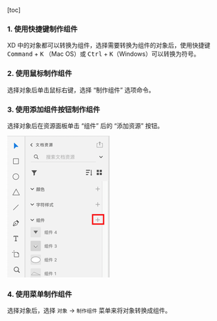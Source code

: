[toc]

### 1. 使用快捷键制作组件

 XD 中的对象都可以转换为组件，选择需要转换为组件的对象后，使用快捷键 <kbd>Command</kbd> + <kbd>K</kbd> （Mac OS）或 <kbd>Ctrl</kbd> + <kbd>K</kbd>（Windows）可以转换为符号。

### 2. 使用鼠标制作组件

选择对象后单击鼠标右键，选择 “制作组件” 选项命令。

### 3. 使用添加组件按钮制作组件

选择对象后在资源面板单击 “组件” 后的 “添加资源” 按钮。

![04](./images/04.png)

### 4. 使用菜单制作组件

选择对象后，选择 `对象` -> `制作组件` 菜单来将对象转换成组件。